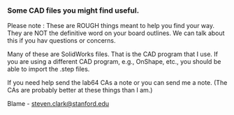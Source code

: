 ### Some CAD files you might find useful.

Please note : These are ROUGH things meant to help you find your way. They are NOT the definitive word on your board outlines. We can talk about this if you hav questions or concerns.

Many of these are SolidWorks files. That is the CAD program that I use. If you are using a different CAD program, e.g., OnShape, etc., you should be able to import the .step files.

If you need help send the lab64 CAs a note or you can send me a note. (The CAs are probably better at these things than I am.)

Blame - steven.clark@stanford.edu
